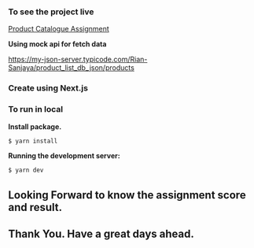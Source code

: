 ### To see  the project live

[Product Catalogue Assignment](https://project-assignment-web-evermos.vercel.app/)

**Using mock api for fetch data**

https://my-json-server.typicode.com/Rian-Sanjaya/product_list_db_json/products

### Create using Next.js

### To run in local

**Install package.**

```bash
$ yarn install
```
**Running the development server:**

```bash
$ yarn dev
```

## Looking Forward to know the assignment score and result.

## Thank You. Have a great days ahead.
